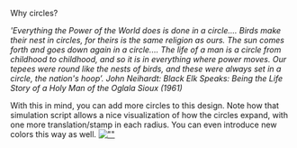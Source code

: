 Why circles?

_'Everything the Power of the World does is done in a circle.... Birds make their nest in circles, for theirs is the same religion as ours. The sun comes forth and goes down again in a circle.... The life of a man is a circle from childhood to childhood, and so it is in everything where power moves. Our tepees were round like the nests of birds, and these were always set in a circle, the nation's hoop’._
_John Neihardt: Black Elk Speaks: Being the Life Story of a Holy Man of the Oglala Sioux (1961)_

With this in mind, you can add more circles to this design. Note how that simulation script allows a nice visualization of how the circles expand, with one more translation/stamp in each radius. You can even introduce new colors this way as well.
[![""](./img/circles.png)](./img/circles.png)
